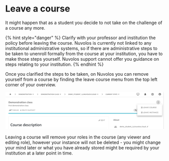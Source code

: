 # Leave a course

It might happen that as a student you decide to not take on the challenge of a course any more. 

{% hint style="danger" %}
Clarify with your professor and institution the policy before leaving the course. Nuvolos is currently not linked to any institutional administrative systems, so if there are administrative steps to be taken to unenroll formally from the course at your institution, you have to make those steps yourself. Nuvolos support cannot offer you guidance on steps relating to your institution.
{% endhint %}

Once you clarified the steps to be taken, on Nuvolos you can remove yourself from a course by finding the leave course menu from the top left corner of your overview. 

![The leave course menu](../../.gitbook/assets/screenshot-2021-03-05-165516.png)

Leaving a course will remove your roles in the course \(any viewer and editing role\), however your instance will not be deleted - you might change your mind later or what you have already stored might be required by your institution at a later point in time.

